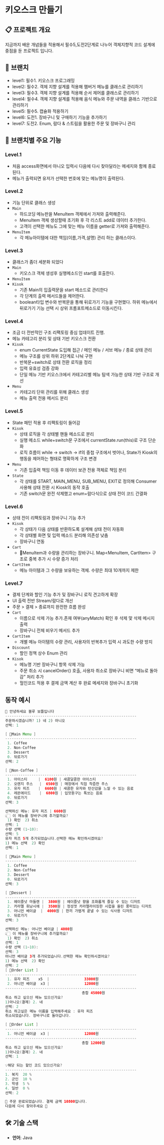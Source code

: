 # 키오스크 만들기

## 📋 프로젝트 개요

지금까지 배운 개념들을 적용해서 필수5,도전2단계로 나누어 객체지향적 코드 설계에 중점을 둔 프로젝트 입니다.

## 🔄 브랜치

- level1: 필수1. 키오스크 프로그래밍
- level2: 필수2. 객체 지향 설계를 적용해 햄버거 메뉴를 클래스로 관리하기
- level3: 필수3. 객체 지향 설계를 적용해 순서 제어를 클래스로 관리하기
- level4: 필수4. 객체 지향 설계를 적용해 음식 메뉴와 주문 내역을 클래스 기반으로 관리하기
- level5: 필수5. 캡슐화 적용하기
- level6: 도전1. 장바구니 및 구매하기 기능을 추가하기
- level7: 도전2.  Enum, 람다 & 스트림을 활용한 주문 및 장바구니 관리 

## 🎯 브랜치별 주요 기능

### Level.1
- 처음 access화면에서 아니오 입력시 다음에 다시 찾아달라는 메세지와 함께 종료된다.
- 메뉴가 출력되면 유저가 선택한 번호에 맞는 메뉴명이 출력된다.
### Level.2
- 기능 단위로 클래스 생성
- `Main` 
  - 하드코딩 메뉴판을 MenuItem 객체에서 가져와 출력해준다.
  -  MenuItem 객체 생성할때 초기화 후 각 리스트 add로 데이터 추가한다.
  -  고객이 선택한 메뉴도 그에 맞는 메뉴 이름을 getter로 가져와 출력해준다.
- `MenuItem` 
  - 각 메뉴아이템에 대한 책임(이름,가격,설명) 관리 하는 클래스이다.
### Level.3
- 클래스가 좀더 세분화 되었다
- `Main` 
  - 키오스크 객체 생성후 실행메소드인 start를 호출한다.
- `MenuItem` 
- `Kisok`
  - 기존 Main의 입출력문을 start 메소드로 관리한다
  - 각 단계의 출력 메서드들을 제어한다.
  - boolean타입 변수와 반복문을 통해 뒤로가기 기능을 구현했다. 하위 메뉴에서 뒤로가기 기능 선택 시 상위 프롬포트메소드로 이동시킨다.
### Level.4
- 조금 더 전반적인 구조 리팩토링 중심 업데이트 진행.
- 메뉴 카테고리 분리 및 상태 기반 키오스크 전환
- `Kisok`
    - enum CurrentState 도입해 접근 / 메인 메뉴 / 서브 메뉴 / 종료 상태 관리
    - 메뉴 구조를 상위 하위 2단계로 나눠 구현
    - 반복문+switch로 상태 전환 로직을 정리
    - 입력 유효성 검증 강화
    - 단일 메뉴 기반 키오스크에서 카테고리별 메뉴 탐색 가능한 상태 기반 구조로 개선
- `Menu`
  - 카테고리 단위 관리를 위해 클래스 생성
  - 메뉴 출력 전용 메서드 분리
### Level.5
- State 패턴 적용 후 리팩토링이 들어감
- `Kisok`
  - 상태 로직을 각 상태별 핸들 메소드로 분리
  - 실행 메소드 while+switch문 구조에서 currentState.run(this)로 구조 단순화
  - 로직 흐름이 while → switch → if의 중첩 구조에서 벗어나, State가 Kiosk의 행동을 제어하는 형태로 명확하게 구조 변경
- `Menu`
  - 기존 입출력 책임 이동 후 데이터 보관 전용 객체로 책임 분리
- `State`
  - 각 상태를 START, MAIN_MENU, SUB_MENU, EXIT로 정의해 Consumer<Kiosk> 사용해 상태 전환 시 Kiosk의 동작 호출
  - 기존 switch문 완전 삭제했고 enum+람다식으로 상태 전이 코드 간결화
### Level.6
- 상태 전이 리팩토링과 장바구니 기능 추가
- `Kisok`
  - 각 상태가 다음 상태를 반환하도록 설계해 상태 전이 자동화
  - 각 상태별 화면 및 입력 메소드 분리해 의존성 낮춤
  - 장바구니 연동
- `Cart`
  - MenuItem과 수량을 관리하는 장바구니. Map<MenuItem, CartItem> 구조로 중복 추가 시 수량 증가 처리
- `CartItem`
  - 메뉴 아이템과 그 수량을 보유하는 객체. 수량은 최대 10개까지 제한
### Level.7
- 결제 단계와 할인 기능 추가 및 장바구니 로직 견고하게 확장
- UI 출력 전반 Stream/람다로 개선
- 주문 > 결제 > 종료까지 완전한 흐름 완성
- `Cart`
  - 이름으로 삭제 가능 추가.존재 여부(anyMatch) 확인 후 삭제 맟 삭제 메시지 출력
  - 장바구니 전체 비우기 메서드 추가
- `CartItem`
  - 개별 메뉴 아이템의 수량 관리, 사용자의 반복추가 입력 시 과도한 수량 방지
- `Discount`
  - 할인 정책 상수 Enum 관리
- `Kisok`
  - 메뉴명 기반 장바구니 항목 삭제 가능
  - 주문 취소 시 cancelOrder() 호출, 사용자 취소로 장바구니 비면 “메뉴로 돌아감” 처리 추가
  - 헐인코드 적용 후 결제 금액 계산 후 완료 메세지와 장바구니 초기화
## 동작 예시
```java
💙 안녕하세요 블루 보틀입니다
------------------------------------------------------------
주문하시겠습니까? 1) 네 2) 아니오
선택: 1

[ 💙Main Menu ]
------------------------------------------------------------
 1. Coffee  
 2. Non-Coffee
 3. Dessert 
 0. 뒤로가기
선택: 2

[ 💙Non-Coffee ]
------------------------------------------------------------
 1. 아이스티     |  6100원 | 새콤달콤한 아이스티
 2. 오렌지 주스   |  6500원 | 매장에서 직접 착즙한 주스
 3. 유자 피즈    |  6600원 | 새콤한 유자와 탄산감을 느낄 수 있는 음료
 4. 레몬에이드    |  6800원 | 입맛돋구는 톡쏘는 음료
 0. 뒤로가기
선택: 3

선택하신 메뉴: 유자 피즈 | 6600원
👆🏻 이 메뉴를 장바구니에 추가할까요?
 1) 확인  2) 취소
선택: 1
수량 선택 (1~10):
선택: 5
유자 피즈 5개 추가되었습니다.선택한 메뉴 확인하시겠어요?
1) 메뉴 선택  2) 확인  
선택: 1

[ 💙Main Menu ]
------------------------------------------------------------
 1. Coffee  
 2. Non-Coffee
 3. Dessert 
 0. 뒤로가기
선택: 3

[ 💙Dessert ]
------------------------------------------------------------
 1. 헤이즐넛 마들렌 |  3800원 | 헤이즐넛 향을 조화롭게 즐길 수 있는 디저트
 2. 카라멜 휘낭시에 |  3500원 | 정성껏 카라멜라이징한 시럽을 올린 풍미있는 디저트
 3. 어니언 베이글  |  4000원 | 한끼 가볍게 끝낼 수 있는 식사용 디저트
 0. 뒤로가기
선택: 3

선택하신 메뉴: 어니언 베이글 | 4000원
👆🏻 이 메뉴를 장바구니에 추가할까요?
 1) 확인  2) 취소
선택: 1
수량 선택 (1~10):
선택: 3
어니언 베이글 3개 추가되었습니다.선택한 메뉴 확인하시겠어요?
1) 메뉴 선택  2) 확인  
선택: 2
[ 💙Order List ]
------------------------------------------------------------
 1. 유자 피즈    x5  |                33000원
 2. 어니언 베이글  x3 |                12000원
------------------------------------------------------------
                                   총합 45000원
취소 하고 싶으신 메뉴 있으신가요?
1)아니오(결제) 2. 네
선택: 2
취소 하고싶은 메뉴 이름을 입력해주세요 : 유자 피즈
취소되었습니다. 장바구니로 돌아갑니다.

[ 💙Order List ]
------------------------------------------------------------
 1. 어니언 베이글  x3 |                12000원
------------------------------------------------------------
                                   총합 12000원
취소 하고 싶으신 메뉴 있으신가요?
1)아니오(결제) 2. 네
선택: 1

💡해당 되는 할인 코드 있으신가요?
------------------------------------------------------------
1. 복지  20 %
2. 군인  10 %
3. 학생  5 %
4. 일반  0 %
선택: 2

🔔 주문 완료되었습니다. 결제 금액 10800입니다.
다음에 다시 찾아주세요 💙

```
## 🛠️ 기술 스택
- **언어**: Java


